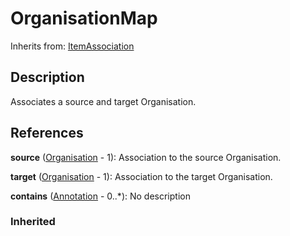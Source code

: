 
# OrganisationMap

Inherits from: [ItemAssociation](ItemAssociation.md)



## Description

Associates a source and target Organisation.




## References

**source** ([Organisation](../OrganisationSchemes/Organisation.md) - 1): Association to the source Organisation.

**target** ([Organisation](../OrganisationSchemes/Organisation.md) - 1): Association to the target Organisation.

**contains** ([Annotation](../Base/Annotation.md) - 0..*): No description

### Inherited




